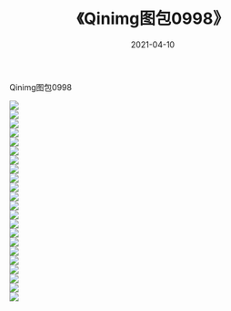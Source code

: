 ﻿---
layout: post
title:  《Qinimg图包0998》
date:   2021-04-10
img: http://imgx.orgx.ga/Qinimg图包/Qinimg图包0998/000.jpg
categories: [美女, 清纯, 唯美]
---

Qinimg图包0998

 ![](http://imgx.orgx.ga/Qinimg图包/Qinimg图包0998/001.jpg) <br>![](http://imgx.orgx.ga/Qinimg图包/Qinimg图包0998/002.jpg) <br>![](http://imgx.orgx.ga/Qinimg图包/Qinimg图包0998/003.jpg) <br>![](http://imgx.orgx.ga/Qinimg图包/Qinimg图包0998/004.jpg) <br>![](http://imgx.orgx.ga/Qinimg图包/Qinimg图包0998/005.jpg) <br>![](http://imgx.orgx.ga/Qinimg图包/Qinimg图包0998/006.jpg) <br>![](http://imgx.orgx.ga/Qinimg图包/Qinimg图包0998/007.jpg) <br>![](http://imgx.orgx.ga/Qinimg图包/Qinimg图包0998/008.jpg) <br>![](http://imgx.orgx.ga/Qinimg图包/Qinimg图包0998/009.jpg) <br>![](http://imgx.orgx.ga/Qinimg图包/Qinimg图包0998/010.jpg) <br>![](http://imgx.orgx.ga/Qinimg图包/Qinimg图包0998/011.jpg) <br>![](http://imgx.orgx.ga/Qinimg图包/Qinimg图包0998/012.jpg) <br>![](http://imgx.orgx.ga/Qinimg图包/Qinimg图包0998/013.jpg) <br>![](http://imgx.orgx.ga/Qinimg图包/Qinimg图包0998/014.jpg) <br>![](http://imgx.orgx.ga/Qinimg图包/Qinimg图包0998/015.jpg) <br>![](http://imgx.orgx.ga/Qinimg图包/Qinimg图包0998/016.jpg) <br>![](http://imgx.orgx.ga/Qinimg图包/Qinimg图包0998/017.jpg) <br>![](http://imgx.orgx.ga/Qinimg图包/Qinimg图包0998/018.jpg) <br>![](http://imgx.orgx.ga/Qinimg图包/Qinimg图包0998/019.jpg) <br>![](http://imgx.orgx.ga/Qinimg图包/Qinimg图包0998/020.jpg) <br>![](http://imgx.orgx.ga/Qinimg图包/Qinimg图包0998/021.jpg) <br>![](http://imgx.orgx.ga/Qinimg图包/Qinimg图包0998/022.jpg) <br>